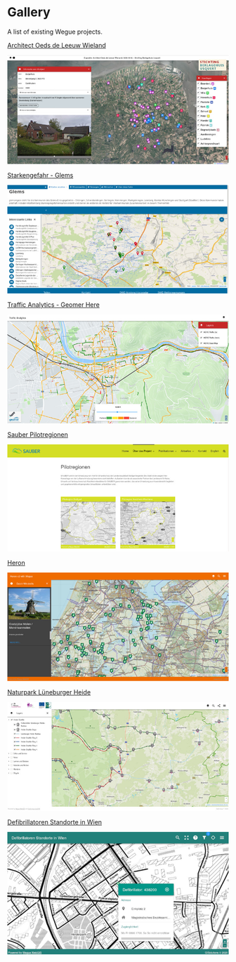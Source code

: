 # Gallery

A list of existing Wegue projects.

[Architect Oeds de Leeuw Wieland](https://bevinggevoeld.nl/oeds/groot/
)

![](_media/screenshot_bevinggevoeld.jpg)


[Starkengefahr - Glems](https://www.starkregengefahr.de/baden-wuerttemberg/glems/)

![](_media/screenshot_starkregengefahr.jpg)

[Traffic Analytics - Geomer Here](https://apps.meggsimum.de/geomer-here/)

![](_media/screenshot_geomer_here.jpg)

[Sauber Pilotregionen](https://sauber-projekt.de/de/home/pilotregionen/)

![](_media/screenshot_sauber.jpg)

[Heron](https://wegue.heron-mc.org/)

![](_media/screenshot_heron.jpg)

[Naturpark Lüneburger Heide](https://map.naturpark-lueneburger-heide.de/)

![](_media/screenshot_lueneburg.jpg)

[Defibrillatoren Standorte in Wien](https://gisolutionsat.github.io/wegue)

![](_media/screenshot_wien.jpg)
